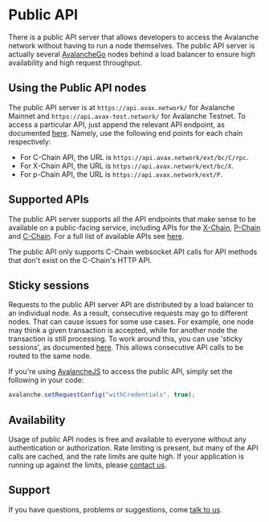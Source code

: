 # Public API

There is a public API server that allows developers to access the Avalanche network without having to run a node themselves. The public API server is actually several [AvalancheGo](https://github.com/ava-labs/avalanchego) nodes behind a load balancer to ensure high availability and high request throughput.

## Using the Public API nodes

The public API server is at `https://api.avax.network/` for Avalanche Mainnet and `https://api.avax-test.network/` for Avalanche Testnet. To access a particular API, just append the relevant API endpoint, as documented [here](../avalanchego-apis/issuing-api-calls.md). Namely, use the following end points for each chain respectively:

* For C-Chain API, the URL is `https://api.avax.network/ext/bc/C/rpc`.
* For X-Chain API, the URL is `https://api.avax.network/ext/bc/X`.
* For p-Chain API, the URL is `https://api.avax.network/ext/P`.

## Supported APIs

The public API server supports all the API endpoints that make sense to be available on a public-facing service, including APIs for the [X-Chain](../avalanchego-apis/x-chain), [P-Chain](../avalanchego-apis/p-chain) and [C-Chain](../avalanchego-apis/c-chain). For a full list of available APIs see [here](../avalanchego-apis/README.md).

The public API only supports C-Chain websocket API calls for API methods that don't exist on the C-Chain's HTTP API.

## Sticky sessions

Requests to the public API server API are distributed by a load balancer to an individual node. As a result, consecutive requests may go to different nodes. That can cause issues for some use cases. For example, one node may think a given transaction is accepted, while for another node the transaction is still processing. To work around this, you can use 'sticky sessions', as documented [here](https://developer.mozilla.org/en-US/docs/Web/API/Request/credentials). This allows consecutive API calls to be routed to the same node.

If you're using [AvalancheJS](avalanchejs/README.md) to access the public API, simply set the following in your code:

```javascript
avalanche.setRequestConfig("withCredentials", true);
```

## Availability

Usage of public API nodes is free and available to everyone without any authentication or authorization. Rate limiting is present, but many of the API calls are cached, and the rate limits are quite high. If your application is running up against the limits, please [contact us](https://chat.avalabs.org).

## Support

If you have questions, problems or suggestions, come [talk to us](https://chat.avalabs.org/).

